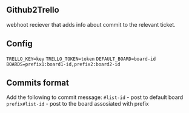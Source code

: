## Github2Trello
webhoot reciever that adds info about commit to the relevant ticket.

## Config
`TRELLO_KEY=key`
`TRELLO_TOKEN=token`
`DEFAULT_BOARD=board-id`
`BOARDS=prefix1:board1-id,prefix2:board2-id`

## Commits format
Add the following to commit message:
`#list-id` - post to default board
`prefix#list-id` - post to the board assosiated with prefix
